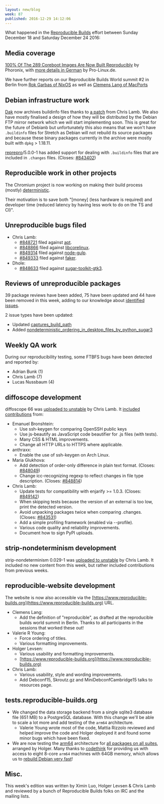 ```yaml
---
layout: new/blog
week: 87
published: 2016-12-29 14:12:06
---
```


What happened in the [Reproducible Builds](https://wiki.debian.org/ReproducibleBuilds) effort between Sunday December 18 and Saturday December 24 2016:

Media coverage
--------------

[100% Of The 289 Coreboot Images Are Now Built
Reproducibly](https://www.phoronix.com/scan.php?page=news_item&px=Coreboot-100-Reproducible-Build)
by Phoronix, with [more details in
German](http://www.pro-linux.de/news/1/24303/coreboot-erreicht-100-reproduzierbare-builds.html)
by Pro-Linux.de.

We have further reports on our Reproducible Builds World summit #2 in Berlin
from [Rok Garbas of
NixOS](https://garbas.si/2016/reproducible-builds-summit-in-berlin.html) as
well as [Clemens Lang of
MacPorts](https://lists.macports.org/pipermail/macports-dev/2016-December/035052.html)


Debian infrastructure work
--------------------------

[Dak](https://wiki.debian.org/DebianDak) now archives buildinfo files thanks to
[a patch](https://lists.debian.org/debian-dak/2016/12/msg00011.html) from Chris Lamb. We
also have mostly finalised a design of how they will be distributed by the
Debian FTP mirror network which we will start implementing soon.
This is great for the future of Debianb but unfortunately this also means that we won't have `.buildinfo` files for Stretch as Debian will not rebuild its source packages and because these binary packages currently in the archive were mostly built with `dpkg` > 1.18.11.

[reprepro](https://tracker.debian.org/pkg/reprepro)/5.0.0-1 has added support for dealing with `.buildinfo` files
that are included in `.changes` files. (Closes: [#843402](https://bugs.debian.org/843402))


Reproducible work in other projects
-----------------------------------

The Chromium project is now working on making their build process (mostly)
[deterministic](https://www.chromium.org/developers/testing/isolated-testing/deterministic-builds).

Their motivation is to save both "[money] (less hardware is required) and
developer time (reduced latency by having less work to do on the TS and CI)".


Unreproducible bugs filed
-------------------------

* Chris Lamb:
  * [#848721](https://bugs.debian.org/848721) filed against [apt](https://tracker.debian.org/pkg/apt).
  * [#848866](https://bugs.debian.org/848866) filed against [libcorelinux](https://tracker.debian.org/pkg/libcorelinux).
  * [#849314](https://bugs.debian.org/849314) filed against [node-gulp](https://tracker.debian.org/pkg/node-gulp).
  * [#849333](https://bugs.debian.org/849333) filed against [faker](https://tracker.debian.org/pkg/faker).
* Dhole:
  * [#848633](https://bugs.debian.org/848633) filed against [sugar-toolkit-gtk3](https://tracker.debian.org/pkg/sugar-toolkit-gtk3).


Reviews of unreproducible packages
----------------------------------

39 package reviews have been added, 75 have been updated and 44 have been removed in this week,
adding to our knowledge about [identified issues](https://tests.reproducible-builds.org/debian/index_issues.html).

2 issue types have been updated:

- Updated [captures_build_path](https://tests.reproducible-builds.org/issues/unstable/captures_build_path_issue.html)
- Added [nondeterministic_ordering_in_desktop_files_by_python_sugar3](https://tests.reproducible-builds.org/issues/unstable/nondeterministic_ordering_in_desktop_files_by_python_sugar3_issue.html)


Weekly QA work
--------------

During our reproducibility testing, some FTBFS bugs have been detected and
reported by:

 - Adrian Bunk (1)
 - Chris Lamb (7)
 - Lucas Nussbaum (4)


diffoscope development
----------------------

diffoscope 66 was [uploaded to
unstable](http://changelogs.debian.net/diffoscope#66) by Chris Lamb. It
[included
contributions](https://salsa.debian.org/reproducible-builds/diffoscope/commits/66)
from:

* Emanuel Bronshtein:
  * Use ssh-keygen for comparing OpenSSH public keys
  * Use js-beautify as JavaScript code beautifier for .js files (with tests).
  * Many CSS & HTML improvements.
  * Change all HTTP URLs to HTTPS where applicable.
* anthraxx:
  * Enable the use of ssh-keygen on Arch Linux.
* Maria Glukhova:
  * Add detection of order-only difference in plain text format. (Closes: [#848049](https://bugs.debian.org/848049))
  * Change icc-recognizing regexp to reflect changes in file type description. (Closes: [#848814](https://bugs.debian.org/848814))
* Chris Lamb:
  * Update tests for compatibility with enjarify >= 1.0.3. (Closes: [#849142](https://bugs.debian.org/849142))
  * When skipping tests because the version of an external is too low, print
    the detected version.
  * Avoid unpacking packages twice when comparing .changes. (Closes: [#843531](https://bugs.debian.org/843531))
  * Add a simple profiling framework (enabled via --profile).
  * Various code quality and reliability improvements.
  * Document how to sign PyPI uploads.


strip-nondeterminism development
--------------------------------

strip-nondeterminism 0.029-1 was [uploaded to
unstable](http://changelogs.debian.net/strip-nondeterminism#0.029-1) by Chris
Lamb. It included no new content from this week, but rather included
contributions from previous weeks.


reproducible-website development
--------------------------------

The website is now also accessible via the
[https://www.reproducible-builds.org](https://www.reproducible-builds.org) URL.

- Clemens Lang:
  - Add the definition of "reproducible", as drafted at the reproducible builds
    world summit in Berlin. Thanks to all participants in the sessions that
    worked these out!
- Valerie R Young:
  - Force ordering of titles.
  - Various formatting improvements.
- Holger Levsen:
  - Various usability and formatting improvements.
  - [https://www.reproducible-builds.org](https://www.reproducible-builds.org)
- Chris Lamb:
  - Various usability, style and wording improvements.
  - Add Debconf15, Skroutz.gz and MiniDebconfCambridge15 talks to resources page.


tests.reproducible-builds.org
-----------------------

- We changed the data storage backend from a single sqlite3 database file (651 MB) to a
  PostgreSQL database.  With this change we'll be able to scale a lot more and
  add testing of the `arm64` architecture.
  - Valerie Young wrote most of the code, Mattia Rizzolo reviewed and helped
    improve the code and Holger deployed it and found some minor bugs which
    have been fixed.
- We are now testing the [arm64](https://wiki.debian.org/Arm64Port) architecture for [all packages on all suites](https://tests.reproducible-builds.org/debian/unstable/index_suite_arm64_stats.html),
  arranged by Holger. Many thanks to [codethink](https://www.codethink.co.uk/) for providing us with access to eight 8-core `arm64` machines with 64GB memory, which allows us to [rebuild Debian very fast](https://tests.reproducible-builds.org/debian/index_performance.html)!


Misc.
-----

This week's edition was written by Ximin Luo, Holger Levsen & Chris Lamb and reviewed by
a bunch of Reproducible Builds folks on IRC and the mailing lists.
